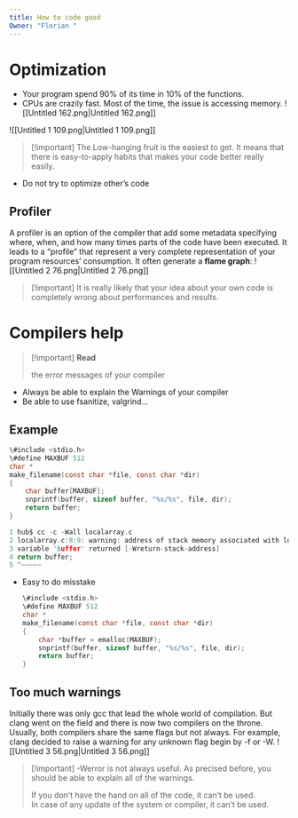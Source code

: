 ```yaml
---
title: How to code good
Owner: "Florian "
---
```

# Optimization
- Your program spend 90% of its time in 10% of the functions.
- CPUs are crazily fast. Most of the time, the issue is accessing memory.
![[Untitled 162.png|Untitled 162.png]]

![[Untitled 1 109.png|Untitled 1 109.png]]


> [!important] The Low-hanging fruit is the easiest to get. It means that there is easy-to-apply habits that makes your code better really easily.
- Do not try to optimize other’s code
## Profiler
A profiler is an option of the compiler that add some metadata specifying where, when, and how many times parts of the code have been executed. It leads to a “profile” that represent a very complete representation of your program resources’ consumption.
It often generate a **flame graph**:
![[Untitled 2 76.png|Untitled 2 76.png]]


> [!important] It is really likely that your idea about your own code is completely wrong about performances and results.
# Compilers help

> [!important] **Read**
> 
> the error messages of your compiler
- Always be able to explain the Warnings of your compiler
- Be able to use fsanitize, valgrind…
## Example
```C
\#include <stdio.h>
\#define MAXBUF 512
char *
make_filename(const char *file, const char *dir)
{
	char buffer[MAXBUF];
	snprintf(buffer, sizeof buffer, "%s/%s", file, dir);
	return buffer;
}
```
```C
1 hub$ cc -c -Wall localarray.c
2 localarray.c:8:9: warning: address of stack memory associated with local
3 variable 'buffer' returned [-Wreturn-stack-address]
4 return buffer;
5 ^~~~~~
```
- Easy to do misstake
    
    ```C
    \#include <stdio.h>
    \#define MAXBUF 512
    char *
    make_filename(const char *file, const char *dir)
    {
    	char *buffer = emalloc(MAXBUF);
    	snprintf(buffer, sizeof buffer, "%s/%s", file, dir);
    	return buffer;
    }
    ```
    
## Too much warnings
Initially there was only gcc that lead the whole world of compilation.
But clang went on the field and there is now two compilers on the throne.
Usually, both compilers share the same flags but not always. For example, clang decided to raise a warning for any unknown flag begin by -f or -W.
![[Untitled 3 56.png|Untitled 3 56.png]]


> [!important] -Werror is not always useful. As precised before, you should be able to explain all of the warnings.
> 
>   
> If you don’t have the hand on all of the code, it can’t be used.  
> In case of any update of the system or compiler, it can’t be used.